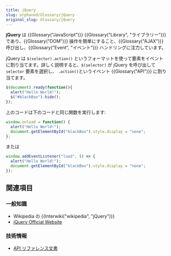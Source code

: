 ```yaml
---
title: jQuery
slug: orphaned/Glossary/jQuery
original_slug: Glossary/jQuery
---
```

**jQuery** は {{Glossary("JavaScript")}} {{Glossary("Library", "ライブラリー")}} であり、{{Glossary("DOM")}} 操作を簡単にすること、{{Glossary("AJAX")}} 呼び出し、{{Glossary("Event", "イベント")}} ハンドリングに注力しています。

jQuery は `$(selector).action()` というフォーマットを使って要素をイベントに割り当てます。詳しく説明すると、`$(selector)` が jQuery を呼び出して `selector` 要素を選択し、 `.action()`というイベント {{Glossary("API")}} に割り当てます。

```js
$(document).ready(function(){
  alert("Hello World!");
  $("#blackBox").hide();
});
```

上のコードは下のコードと同じ関数を実行します:

```js
window.onload = function() {
  alert("Hello World!");
  document.getElementById("blackBox").style.display = "none";
};
```

または

```js
window.addEventListener("load", () => {
  alert("Hello World!");
  document.getElementById("blackBox").style.display = "none";
});
```

## 関連項目

### 一般知識

- Wikipedia の {{Interwiki("wikipedia", "jQuery")}}
- [jQuery Official Website](https://jquery.com/)

### 技術情報

- [API リファレンス文書](https://api.jquery.com/)[](https://api.jquery.com/)
